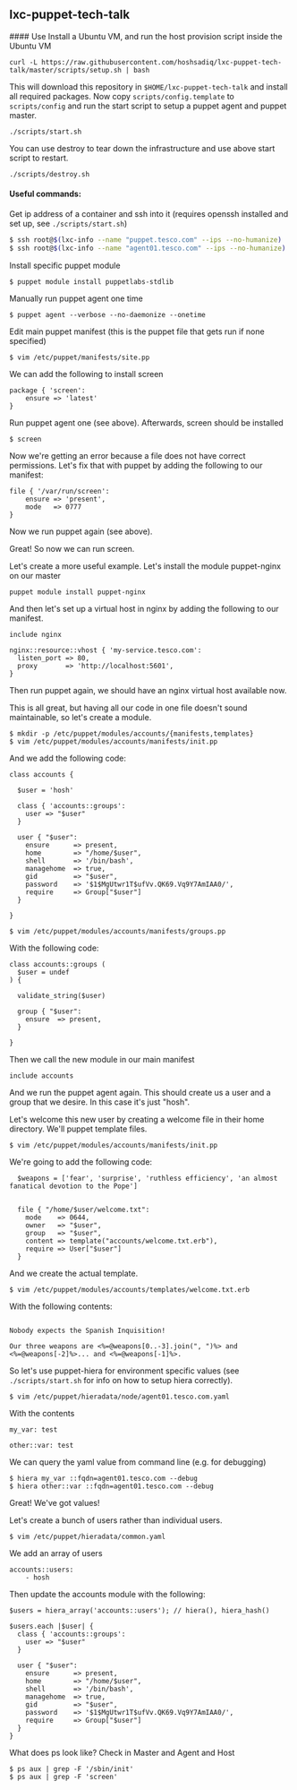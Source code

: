 ## lxc-puppet-tech-talk

#### Use
Install a Ubuntu VM, and run the host provision script inside the Ubuntu VM
```
curl -L https://raw.githubusercontent.com/hoshsadiq/lxc-puppet-tech-talk/master/scripts/setup.sh | bash
```

This will download this repository in `$HOME/lxc-puppet-tech-talk` and install all required packages.
Now copy `scripts/config.template` to `scripts/config` and run the start script to setup a puppet agent and puppet master.
```
./scripts/start.sh
```

You can use destroy to tear down the infrastructure and use above start script to restart.
```
./scripts/destroy.sh
```

#### Useful commands:

Get ip address of a container and ssh into it (requires openssh installed and set up, see `./scripts/start.sh`) 
```bash
$ ssh root@$(lxc-info --name "puppet.tesco.com" --ips --no-humanize)
$ ssh root@$(lxc-info --name "agent01.tesco.com" --ips --no-humanize)
```

Install specific puppet module
```
$ puppet module install puppetlabs-stdlib
```

Manually run puppet agent one time
```
$ puppet agent --verbose --no-daemonize --onetime
```


Edit main puppet manifest (this is the puppet file that gets run if none specified)
```
$ vim /etc/puppet/manifests/site.pp
```

We can add the following to install screen
```
package { 'screen':
	ensure => 'latest'
}
```

Run puppet agent one (see above). Afterwards, screen should be installed

```
$ screen
```

Now we're getting an error because a file does not have correct permissions. Let's fix that with puppet by adding the following to our manifest:
```
file { '/var/run/screen':
	ensure => 'present',
	mode   => 0777
}
```

Now we run puppet again (see above).


Great! So now we can run screen.

Let's create a more useful example. Let's install the module puppet-nginx on our master
```
puppet module install puppet-nginx
```

And then let's set up a virtual host in nginx by adding the following to our manifest.
```
include nginx

nginx::resource::vhost { 'my-service.tesco.com':
  listen_port => 80,
  proxy       => 'http://localhost:5601',
}
```

Then run puppet again, we should have an nginx virtual host available now.

This is all great, but having all our code in one file doesn't sound maintainable, so let's create a module.

```
$ mkdir -p /etc/puppet/modules/accounts/{manifests,templates}
$ vim /etc/puppet/modules/accounts/manifests/init.pp
```
And we add the following code:
```
class accounts {

  $user = 'hosh'

  class { 'accounts::groups':
    user => "$user"
  }

  user { "$user":
    ensure      => present,
    home        => "/home/$user",
    shell       => '/bin/bash',
    managehome  => true,
    gid         => "$user",
    password    => '$1$MgUtwr1T$ufVv.QK69.Vq9Y7AmIAA0/',
    require     => Group["$user"]
  }

}
```

```
$ vim /etc/puppet/modules/accounts/manifests/groups.pp
```
With the following code:
```
class accounts::groups (
  $user = undef
) {

  validate_string($user)
        
  group { "$user":
    ensure  => present,
  }

}
```

Then we call the new module in our main manifest
```
include accounts
```

And we run the puppet agent again. This should create us a user and a group that we desire. In this case it's just "hosh".

Let's welcome this new user by creating a welcome file in their home directory. We'll puppet template files.
```
$ vim /etc/puppet/modules/accounts/manifests/init.pp
```
We're going to add the following code:
```
  $weapons = ['fear', 'surprise', 'ruthless efficiency', 'an almost fanatical devotion to the Pope']


  file { "/home/$user/welcome.txt":
    mode    => 0644,
    owner   => "$user",
    group   => "$user",
    content => template("accounts/welcome.txt.erb"),
    require => User["$user"]
  }
```

And we create the actual template.

```
$ vim /etc/puppet/modules/accounts/templates/welcome.txt.erb
```
With the following contents:
```

Nobody expects the Spanish Inquisition!

Our three weapons are <%=@weapons[0..-3].join(", ")%> and <%=@weapons[-2]%>... and <%=@weapons[-1]%>.

```


So let's use puppet-hiera for environment specific values (see `./scripts/start.sh` for info on how to setup hiera correctly).
```
$ vim /etc/puppet/hieradata/node/agent01.tesco.com.yaml
```
With the contents
```
my_var: test

other::var: test
```

We can query the yaml value from command line (e.g. for debugging)
```
$ hiera my_var ::fqdn=agent01.tesco.com --debug
$ hiera other::var ::fqdn=agent01.tesco.com --debug
```

Great! We've got values!

Let's create a bunch of users rather than individual users.
```
$ vim /etc/puppet/hieradata/common.yaml
```
We add an array of users
```
accounts::users:
    - hosh
```

Then update the accounts module with the following:
```
$users = hiera_array('accounts::users'); // hiera(), hiera_hash()

$users.each |$user| {
  class { 'accounts::groups':
    user => "$user"
  }

  user { "$user":
    ensure      => present,
    home        => "/home/$user",
    shell       => '/bin/bash',
    managehome  => true,
    gid         => "$user",
    password    => '$1$MgUtwr1T$ufVv.QK69.Vq9Y7AmIAA0/',
    require     => Group["$user"]
  }
}
```


What does ps look like?
Check in Master and Agent and Host
```
$ ps aux | grep -F '/sbin/init'
$ ps aux | grep -F 'screen'
```





